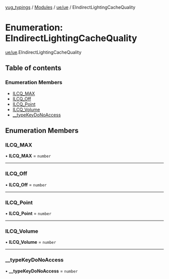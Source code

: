 [yug_typings](../README.md) / [Modules](../modules.md) / [ue/ue](../modules/ue_ue.md) / EIndirectLightingCacheQuality

# Enumeration: EIndirectLightingCacheQuality

[ue/ue](../modules/ue_ue.md).EIndirectLightingCacheQuality

## Table of contents

### Enumeration Members

- [ILCQ\_MAX](ue_ue.EIndirectLightingCacheQuality.md#ilcq_max)
- [ILCQ\_Off](ue_ue.EIndirectLightingCacheQuality.md#ilcq_off)
- [ILCQ\_Point](ue_ue.EIndirectLightingCacheQuality.md#ilcq_point)
- [ILCQ\_Volume](ue_ue.EIndirectLightingCacheQuality.md#ilcq_volume)
- [\_\_typeKeyDoNoAccess](ue_ue.EIndirectLightingCacheQuality.md#__typekeydonoaccess)

## Enumeration Members

### ILCQ\_MAX

• **ILCQ\_MAX** = `number`

___

### ILCQ\_Off

• **ILCQ\_Off** = `number`

___

### ILCQ\_Point

• **ILCQ\_Point** = `number`

___

### ILCQ\_Volume

• **ILCQ\_Volume** = `number`

___

### \_\_typeKeyDoNoAccess

• **\_\_typeKeyDoNoAccess** = `number`
